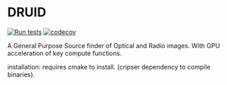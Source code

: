 # DRUID
[![Run tests](https://github.com/RhysAlfShaw/DRUID/actions/workflows/pytest.yaml/badge.svg)](https://github.com/RhysAlfShaw/DRUID/actions/workflows/pytest.yaml)
[![codecov](https://codecov.io/gh/RhysAlfShaw/DRUID/graph/badge.svg?token=C4KD4C6IXA)](https://codecov.io/gh/RhysAlfShaw/DRUID)

A General Purpose Source finder of Optical and Radio images. With GPU acceleration of key compute functions.

installation: 
requires cmake to install. (cripser dependency to compile binaries).

